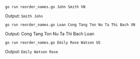 `go run reorder_names.go John Smith VN`

Output: `Smith John`

`go run reorder_names.go Loan Cong Tang Ton Nu Ta Thi Bach VN`

Output: Cong Tang Ton Nu Ta Thi Bach Loan

`go run reorder_names.go Emily Rose Watson US`

Output: `Emily Watson Rose`

